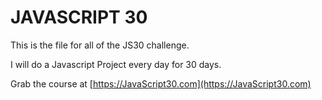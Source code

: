 # JAVASCRIPT 30

This is the file for all of the JS30 challenge.

I will do a Javascript Project every day for 30 days.

Grab the course at [https://JavaScript30.com](https://JavaScript30.com)
